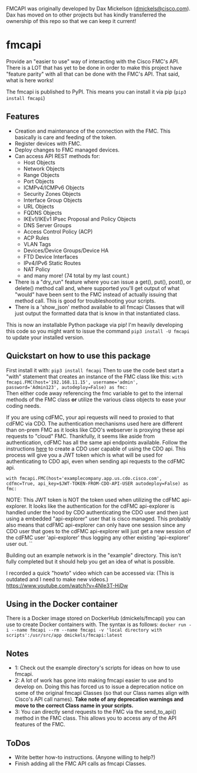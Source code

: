 FMCAPI was originally developed by Dax Mickelson (dmickels@cisco.com). Dax has moved on to other projects but has kindly
transferred the ownership of this repo so that we can keep it current!


# fmcapi

Provide an "easier to use" way of interacting with the Cisco FMC's API.
There is a LOT that has yet to be done in order to make this project 
have "feature parity" with all that can be done with the FMC's API.
That said, what is here works!

The fmcapi is published to PyPI.  This means you can install it via pip 
(`pip3 install fmcapi`)

## Features
* Creation and maintenance of the connection with the FMC.  This basically is care and feeding of the token.
* Register devices with FMC.
* Deploy changes to FMC managed devices.
* Can access API REST methods for: 
  * Host Objects
  * Network Objects
  * Range Objects
  * Port Objects
  * ICMPv4/ICMPv6 Objects
  * Security Zones Objects
  * Interface Group Objects
  * URL Objects
  * FQDNS Objects
  * IKEv1/IKEv1 IPsec Proposal and Policy Objects
  * DNS Server Groups
  * Access Control Policy (ACP)
  * ACP Rules
  * VLAN Tags
  * Devices/Device Groups/Device HA
  * FTD Device Interfaces
  * IPv4/IPv6 Static Routes
  * NAT Policy
  * and many more!  (74 total by my last count.)
* There is a "dry_run" feature where you can issue a get(), put(), post(), or delete() method call and, where supported
you'll get output of what "would" have been sent to the FMC instead of actually issuing that method call.  This is good
for troubleshooting your scripts.
* There is a 'show_json' method available to all fmcapi Classes that will just output the formatted data that is know
in that instantiated class.

This is now an installable Python package via pip!  I'm heavily developing this code so you might want to issue the 
command `pip3 install -U fmcapi` to update your installed version.

## Quickstart on how to use this package
First install it with: `pip3 install fmcapi`
Then to use the code best start a "with" statement that creates an instance of the FMC class like this: 
`with fmcapi.FMC(host='192.168.11.15', username='admin', password='Admin123', autodeploy=False) as fmc:`  
Then either code away referencing the fmc variable to get to the internal methods of the FMC class **or** utilize 
the various class objects to ease your coding needs.

If you are using cdFMC, your api requests will need to proxied to that cdFMC via CDO. The authentication mechanisms used here are different than on-prem FMC as it looks like CDO's webserver is proxying these api requests to "cloud" FMC. Thankfully, it seems like aside from authentication, cdFMC has all the same api endpoints available. Follow the instructions [here](https://www.cisco.com/c/en/us/td/docs/security/firepower/730/Rapid-Release/API/CDO/cloud_delivered_firewall_management_center_rest_api_quick_start_guide/Connecting_With_A_Client.html) to create a CDO user capable of using the CDO api. This process will give you a JWT token which is what will be used for authenticating to CDO api, even when sending api requests to the cdFMC api.

`with fmcapi.FMC(host='examplecompany.app.us.cdo.cisco.com', cdfmc=True, api_key=$JWT-TOKEN-FROM-CDO-API-USER autodeploy=False) as fmc:`

NOTE: This JWT token is NOT the token used when utilizing the cdFMC api-explorer. It looks like the authentication for the cdFMC api-explorer is handled under the hood by CDO authenticating the CDO user and then just using a embedded "api-explorer" user that is cisco managed. This probably also means that cdFMC api-explorer can only have one session since any CDO user that goes to the cdFMC api-explorer will just get a new session of the cdFMC user 'api-explorer' thus logging any other existing 'api-explorer' user out.
``

Building out an example network is in the "example" directory.  This isn't fully completed but it should help you get
an idea of what is possible.

I recorded a quick "howto" video which can be accessed via:  (This is outdated and I need to make new videos.) 
https://www.youtube.com/watch?v=4NIe3T-HjDw

## Using in the Docker container
There is a Docker image stored on DockerHub (dmickels/fmcapi) you can use to create Docker containers with.
The syntax is as follows: ```docker run -i --name fmcapi --rm --name fmcapi -v 'local directory with scripts':/usr/src/app dmickels/fmcapi:latest```

## Notes
* 1:  Check out the example directory's scripts for ideas on how to use fmcapi.
* 2:  A lot of work has gone into making fmcapi easier to use and to develop on.  Doing this has forced us to
issue a deprecation notice on some of the original fmcapi Classes (so that our Class names align with Cisco's
API call names).  **Take note of any deprecation warnings and move to the correct Class name in your scripts.**
* 3:  You can directly send requests to the FMC via the send_to_api() method in the FMC class.  This allows you 
to access any of the API features of the FMC.

## ToDos
* Write better how-to instructions.  (Anyone willing to help?) 
* Finish adding all the FMC API calls as fmcapi Classes.
